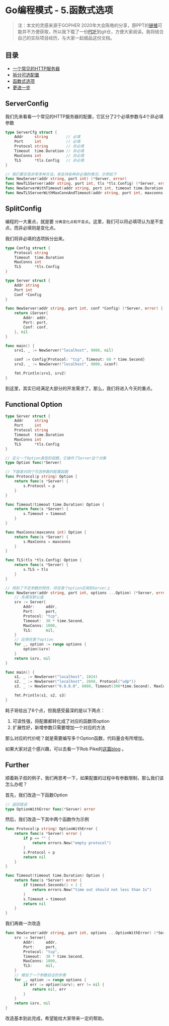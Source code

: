 # Go编程模式 - 5.函数式选项

>  注：本文的灵感来源于GOPHER 2020年大会陈皓的分享，原PPT的[链接](https://www2.slideshare.net/haoel/go-programming-patterns?from_action=save)可能并不方便获取，所以我下载了一份[PDF](https://github.com/Junedayday/code_reading/tree/master/doc/Go_Programming_Patterns.pdf)到git仓，方便大家阅读。我将结合自己的实际项目经历，与大家一起细品这份文档。



## 目录

- [一个常见的HTTP服务器](#ServerConfig)
- [拆分可选配置](#SplitConfig)
- [函数式选项](#Functional-Option)
- [更进一步](#Further)



## ServerConfig

我们先来看看一个常见的HTTP服务器的配置，它区分了2个必填参数与4个非必填参数

```go
type ServerCfg struct {
	Addr     string        // 必填
	Port     int           // 必填
	Protocol string        // 非必填
	Timeout  time.Duration // 非必填
	MaxConns int           // 非必填
	TLS      *tls.Config   // 非必填
}

// 我们要实现非常多种方法，来支持各种非必填的情况，示例如下
func NewServer(addr string, port int) (*Server, error)                                   {}
func NewTLSServer(addr string, port int, tls *tls.Config) (*Server, error)               {}
func NewServerWithTimeout(addr string, port int, timeout time.Duration) (*Server, error) {}
func NewTLSServerWithMaxConnAndTimeout(addr string, port int, maxconns int, timeout time.Duration, tls *tls.Config) (*Server, error) {}
```



## SplitConfig

编程的一大重点，就是要 `分离变化点和不变点`。这里，我们可以将必填项认为是不变点，而非必填则是变化点。

我们将非必填的选项拆分出来。

```go
type Config struct {
	Protocol string
	Timeout  time.Duration
	MaxConns int
	TLS      *tls.Config
}

type Server struct {
	Addr string
	Port int
	Conf *Config
}

func NewServer(addr string, port int, conf *Config) (*Server, error) {
	return &Server{
		Addr: addr,
		Port: port,
		Conf: conf,
	}, nil
}

func main() {
	srv1, _ := NewServer("localhost", 9000, nil)

	conf := Config{Protocol: "tcp", Timeout: 60 * time.Second}
	srv2, _ := NewServer("localhost", 9000, &conf)

	fmt.Println(srv1, srv2)
}
```

到这里，其实已经满足大部分的开发需求了。那么，我们将进入今天的重点。



## Functional Option

```go
type Server struct {
	Addr     string
	Port     int
	Protocol string
	Timeout  time.Duration
	MaxConns int
	TLS      *tls.Config
}

// 定义一个Option类型的函数，它操作了Server这个对象
type Option func(*Server)

// 下面是对四个可选参数的配置函数
func Protocol(p string) Option {
	return func(s *Server) {
		s.Protocol = p
	}
}

func Timeout(timeout time.Duration) Option {
	return func(s *Server) {
		s.Timeout = timeout
	}
}

func MaxConns(maxconns int) Option {
	return func(s *Server) {
		s.MaxConns = maxconns
	}
}

func TLS(tls *tls.Config) Option {
	return func(s *Server) {
		s.TLS = tls
	}
}

// 用到了不定参数的特性，将任意个option应用到Server上
func NewServer(addr string, port int, options ...Option) (*Server, error) {
	// 先填写默认值
	srv := Server{
		Addr:     addr,
		Port:     port,
		Protocol: "tcp",
		Timeout:  30 * time.Second,
		MaxConns: 1000,
		TLS:      nil,
	}
	// 应用任意个option
	for _, option := range options {
		option(&srv)
	}
	return &srv, nil
}

func main() {
	s1, _ := NewServer("localhost", 1024)
	s2, _ := NewServer("localhost", 2048, Protocol("udp"))
	s3, _ := NewServer("0.0.0.0", 8080, Timeout(300*time.Second), MaxConns(1000))

	fmt.Println(s1, s2, s3)
}
```

耗子哥给出了6个点，但我感受最深的是以下两点：

1. 可读性强，将配置都转化成了对应的函数项option
2. 扩展性好，新增参数只需要增加一个对应的方法

那么对应的代价呢？就是需要编写多个Option函数，代码量会有所增加。



如果大家对这个感兴趣，可以去看一下Rob Pike的[这篇blog](https://commandcenter.blogspot.com/2014/01/self-referential-functions-and-design.html) 。



## Further

顺着耗子叔的例子，我们再思考一下，如果配置的过程中有参数限制，那么我们该怎么办呢？

首先，我们改造一下函数Option

```go
// 返回错误
type OptionWithError func(*Server) error
```

然后，我们改造一下其中两个函数作为示例

```go
func Protocol(p string) OptionWithError {
	return func(s *Server) error {
		if p == "" {
			return errors.New("empty protocol")
		}
		s.Protocol = p
		return nil
	}
}

func Timeout(timeout time.Duration) Option {
	return func(s *Server) error {
		if timeout.Seconds() < 1 {
			return errors.New("time out should not less than 1s")
		}
		s.Timeout = timeout
		return nil
	}
}
```

我们再做一次改造

```go
func NewServer(addr string, port int, options ...OptionWithError) (*Server, error) {
	srv := Server{
		Addr:     addr,
		Port:     port,
		Protocol: "tcp",
		Timeout:  30 * time.Second,
		MaxConns: 1000,
		TLS:      nil,
	}
	// 增加了一个参数验证的步骤
	for _, option := range options {
		if err := option(&srv); err != nil {
			return nil, err
		}
	}
	return &srv, nil
}
```

改造基本到此完成，希望能给大家带来一定的帮助。